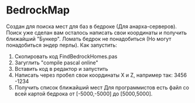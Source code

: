 # BedrockMap
Создан для поиска мест для баз в бедроке (Для анарха-серверов).
Поиск уже сделан вам осталось написать свои координаты и получить ближайший "Бункер".
Ломать бедрок не понадобиться (Но могут понадобиться эндер перлы).
Как запустить:
 1. Скопировать код FindBedrockHomes.pas
 2. Загуглить "compile pascal online" 
 3. Вставить код в редактор и запустить 
 4. Написать через пробел свои координаты X и Z, например так: 3456 -1234
 5. Получить список ближайший мест
Для программистов есть файл со всей картой бедрока от [-5000,-5000] до [5000,5000].
